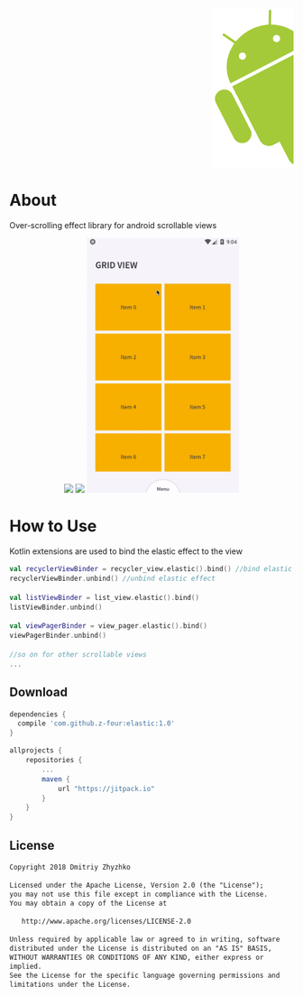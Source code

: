 <p align="right"> 
  <img height="280px" src="/images/logo.png">
</p>


# About
Over-scrolling effect library for android scrollable views 

<p align="center">
  <img width="270px" src="/images/gif_list.gif">
  <img width="270px" src="/images/gif_rec.gif">
   <img width="270px" src="/images/gif_grid.gif">
</p>

# How to Use
Kotlin extensions are used to bind the elastic effect to the view 

```kotlin
val recyclerViewBinder = recycler_view.elastic().bind() //bind elastic effect to the view
recyclerViewBinder.unbind() //unbind elastic effect

val listViewBinder = list_view.elastic().bind()
listViewBinder.unbind()

val viewPagerBinder = view_pager.elastic().bind()
viewPagerBinder.unbind()

//so on for other scrollable views
...
```

Download
--------

```groovy
dependencies {
  compile 'com.github.z-four:elastic:1.0'
}
```

```groovy
allprojects {
    repositories {
        ...
        maven {
            url "https://jitpack.io"
        }
    }
}
```
License
-------

    Copyright 2018 Dmitriy Zhyzhko

    Licensed under the Apache License, Version 2.0 (the "License");
    you may not use this file except in compliance with the License.
    You may obtain a copy of the License at

       http://www.apache.org/licenses/LICENSE-2.0

    Unless required by applicable law or agreed to in writing, software
    distributed under the License is distributed on an "AS IS" BASIS,
    WITHOUT WARRANTIES OR CONDITIONS OF ANY KIND, either express or implied.
    See the License for the specific language governing permissions and
    limitations under the License.
